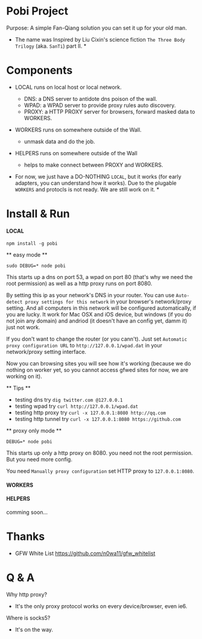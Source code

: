 Pobi Project
============

Purpose: A simple Fan-Qiang solution you can set it up for your old man.

* The name was Inspired by Liu Cixin's science fiction `The Three Body Trilogy` (aka. `SanTi`) part II. *

Components
==========

* LOCAL runs on local host or local network.
    * DNS: a DNS server to antidote dns poison of the wall.
    * WPAD: a WPAD server to provide proxy rules auto discovery.
    * PROXY: a HTTP PROXY server for browsers, forward masked data to WORKERS.

* WORKERS runs on somewhere outside of the Wall.
    * unmask data and do the job.

* HELPERS runs on somewhere outside of the Wall
    * helps to make connect between PROXY and WORKERS.

* For now, we just have a DO-NOTHING `LOCAL`, but it works (for early adapters, you can understand how it works). Due to the plugable `WORKERS` and protocls is not ready. We are still work on it. *

Install & Run
=============

#### LOCAL

`npm install -g pobi`

** easy mode **

`sudo DEBUG=* node pobi`

This starts up a dns on port 53, a wpad on port 80 (that's why we need the root permission) as well as a http proxy runs on port 8080.

By setting this ip as your network's DNS in your router. You can use `Auto-detect proxy settings for this network` in your browser's network/proxy setting. And all computers in this network will be configured automatically, if you are lucky. It work for Mac OSX and iOS device, but windows (if you do not join any domain) and andriod (it doesn't have an config yet, damm it) just not work.

If you don't want to change the router (or you cann't). Just set `Automatic proxy configuration URL` to `http://127.0.0.1/wpad.dat` in your network/proxy setting interface.

Now you can browsing sites you will see how it's working (because we do nothing on worker yet, so you cannot access gfwed sites for now, we are working on it).

** Tips **

* testing dns try `dig twitter.com @127.0.0.1`
* testing wpad try `curl http://127.0.0.1/wpad.dat`
* testing http proxy try `curl -x 127.0.0.1:8080 http://qq.com`
* testing http tunnel try `curl -x 127.0.0.1:8080 https://github.com`

** proxy only mode **

`DEBUG=* node pobi`

This starts up only a http proxy on 8080. you need not the root permission. But you need more config.

You need `Manually proxy configuration` set HTTP proxy to `127.0.0.1:8080`.

#### WORKERS
#### HELPERS

comming soon...

Thanks
======

* GFW White List https://github.com/n0wa11/gfw_whitelist

Q & A
=====

Why http proxy?

* It's the only proxy protocol works on every device/browser, even ie6.

Where is socks5?

* It's on the way.
